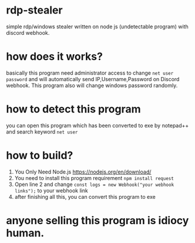 # rdp-stealer
simple rdp/windows stealer written on node js (undetectable program) with discord webhook.

# how does it works?
basically this program need administrator access to change ```net user password``` and will automatically send IP,Username,Password on Discord webhook. This program also will change windows password randomly.

# how to detect this program
you can open this program which has been converted to exe by notepad++ and search keyword ```net user```

# how to build?
1. You Only Need Node.js https://nodejs.org/en/download/
2. You need to install this program requirement ```npm install request```
3. Open line 2 and change ```const logs = new Webhook("your webhook links");``` to your webhook link
4. after finishing all this, you can convert this program to exe

# anyone selling this program is idiocy human.
